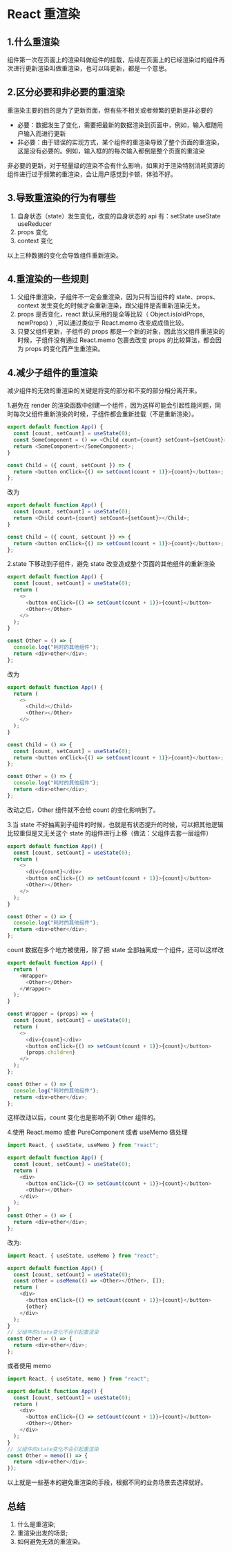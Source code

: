 # React 重渲染

## 1.什么重渲染

组件第一次在页面上的渲染叫做组件的挂载，后续在页面上的已经渲染过的组件再次进行更新渲染叫做重渲染，也可以叫更新，都是一个意思。

## 2.区分必要和非必要的重渲染

重渲染主要的目的是为了更新页面，但有些不相关或者频繁的更新是非必要的

- 必要：数据发生了变化，需要把最新的数据渲染到页面中，例如，输入框随用户输入而进行更新
- 非必要：由于错误的实现方式，某个组件的重渲染导致了整个页面的重渲染，这是没有必要的。例如，输入框的的每次输入都倒是整个页面的重渲染

非必要的更新，对于轻量级的渲染不会有什么影响，如果对于渲染特别消耗资源的组件进行过于频繁的重渲染，会让用户感觉到卡顿，体验不好。

## 3.导致重渲染的行为有哪些

1. 自身状态（state）发生变化，改变的自身状态的 api 有：setState useState useReducer
2. props 变化
3. context 变化

以上三种数据的变化会导致组件重新渲染。

## 4.重渲染的一些规则

1. 父组件重渲染，子组件不一定会重渲染，因为只有当组件的 state、props、context 发生变化的时候才会重新渲染，跟父组件是否重新渲染无关。
2. props 是否变化，react 默认采用的是全等比较（ Object.is(oldProps, newProps) ）,可以通过类似于 React.memo 改变成成值比较。
3. 只要父组件更新，子组件的 props 都是一个新的对象，因此当父组件重渲染的时候，子组件没有通过 React.memo 包裹去改变 props 的比较算法，都会因为 props 的变化而产生重渲染。

## 4.减少子组件的重渲染

减少组件的无效的重渲染的关键是将变的部分和不变的部分相分离开来。

1.避免在 render 的渲染函数中创建一个组件，因为这样可能会引起性能问题，同时每次父组件重新渲染的时候，子组件都会重新挂载（不是重新渲染）。

```js
export default function App() {
  const [count, setCount] = useState(0);
  const SomeComponent = () => <Child count={count} setCount={setCount}></Child>;
  return <SomeComponent></SomeComponent>;
}

const Child = ({ count, setCount }) => {
  return <button onClick={() => setCount(count + 1)}>{count}</button>;
};
```

改为

```js
export default function App() {
  const [count, setCount] = useState(0);
  return <Child count={count} setCount={setCount}></Child>;
}

const Child = ({ count, setCount }) => {
  return <button onClick={() => setCount(count + 1)}>{count}</button>;
};
```

2.state 下移动到子组件，避免 state 改变造成整个页面的其他组件的重新渲染

```js
export default function App() {
  const [count, setCount] = useState(0);
  return (
    <>
      <button onClick={() => setCount(count + 1)}>{count}</button>
      <Other></Other>
    </>
  );
}

const Other = () => {
  console.log("耗时的其他组件");
  return <div>other</div>;
};
```

改为

```js
export default function App() {
  return (
    <>
      <Child></Child>
      <Other></Other>
    </>
  );
}

const Child = () => {
  const [count, setCount] = useState(0);
  return <button onClick={() => setCount(count + 1)}>{count}</button>;
};

const Other = () => {
  console.log("耗时的其他组件");
  return <div>other</div>;
};
```

改动之后，Other 组件就不会给 count 的变化影响到了。

3.当 state 不好抽离到子组件的时候，也就是有状态提升的时候，可以把其他逻辑比较重但是又无关这个 state 的组件进行上移（做法：父组件去套一层组件）

```js
export default function App() {
  const [count, setCount] = useState(0);
  return (
    <>
      <div>{count}</div>
      <button onClick={() => setCount(count + 1)}>{count}</button>
      <Other></Other>
    </>
  );
}

const Other = () => {
  console.log("耗时的其他组件");
  return <div>other</div>;
};
```

count 数据在多个地方被使用，除了把 state 全部抽离成一个组件，还可以这样改

```js
export default function App() {
  return (
    <Wrapper>
      <Other></Other>
    </Wrapper>
  );
}

const Wrapper = (props) => {
  const [count, setCount] = useState(0);
  return (
    <>
      <div>{count}</div>
      <button onClick={() => setCount(count + 1)}>{count}</button>
      {props.children}
    </>
  );
};

const Other = () => {
  console.log("耗时的其他组件");
  return <div>other</div>;
};
```

这样改动以后，count 变化也是影响不到 Other 组件的。

4.使用 React.memo 或者 PureComponent 或者 useMemo 做处理

```js
import React, { useState, useMemo } from "react";

export default function App() {
  const [count, setCount] = useState(0);
  return (
    <div>
      <button onClick={() => setCount(count + 1)}>{count}</button>
      <Other></Other>
    </div>
  );
}
const Other = () => {
  return <div>other</div>;
};
```

改为:

```js
import React, { useState, useMemo } from "react";

export default function App() {
  const [count, setCount] = useState(0);
  const other = useMemo(() => <Other></Other>, []);
  return (
    <div>
      <button onClick={() => setCount(count + 1)}>{count}</button>
      {other}
    </div>
  );
}
// 父组件的state变化不会引起重渲染
const Other = () => {
  return <div>other</div>;
};
```

或者使用 memo

```js
import React, { useState, memo } from "react";

export default function App() {
  const [count, setCount] = useState(0);
  return (
    <div>
      <button onClick={() => setCount(count + 1)}>{count}</button>
      <Other></Other>
    </div>
  );
}
// 父组件的state变化不会引起重渲染
const Other = memo(() => {
  return <div>other</div>;
});
```

以上就是一些基本的避免重渲染的手段，根据不同的业务场景去选择就好。

## 总结

1. 什么是重渲染;
2. 重渲染出发的场景;
3. 如何避免无效的重渲染。
